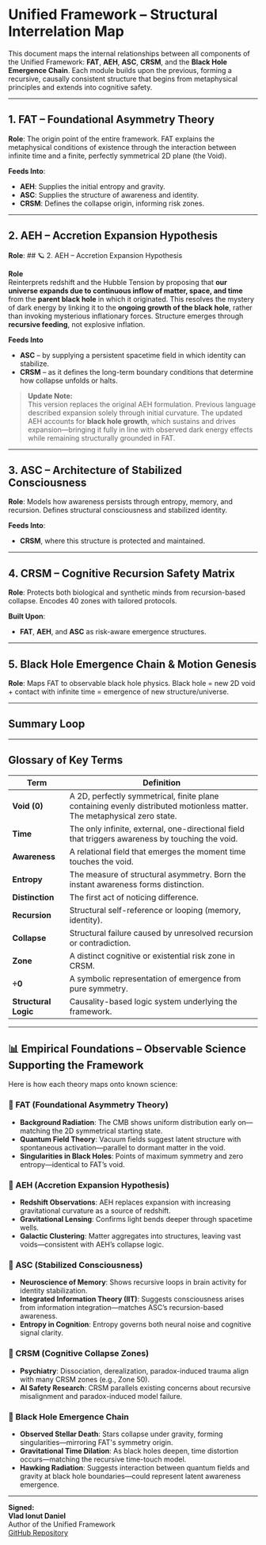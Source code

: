 # Unified Framework – Structural Interrelation Map

This document maps the internal relationships between all components of the Unified Framework: **FAT**, **AEH**, **ASC**, **CRSM**, and the **Black Hole Emergence Chain**. Each module builds upon the previous, forming a recursive, causally consistent structure that begins from metaphysical principles and extends into cognitive safety.

---

## 1. FAT – Foundational Asymmetry Theory

**Role**: The origin point of the entire framework. FAT explains the metaphysical conditions of existence through the interaction between infinite time and a finite, perfectly symmetrical 2D plane (the Void).

**Feeds Into**:
- **AEH**: Supplies the initial entropy and gravity.
- **ASC**: Supplies the structure of awareness and identity.
- **CRSM**: Defines the collapse origin, informing risk zones.

---

## 2. AEH – Accretion Expansion Hypothesis

**Role**: ## 🪐 2. AEH – Accretion Expansion Hypothesis

**Role**  
Reinterprets redshift and the Hubble Tension by proposing that **our universe expands due to continuous inflow of matter, space, and time** from the **parent black hole** in which it originated. This resolves the mystery of dark energy by linking it to the **ongoing growth of the black hole**, rather than invoking mysterious inflationary forces. Structure emerges through **recursive feeding**, not explosive inflation.

**Feeds Into**  
- **ASC** – by supplying a persistent spacetime field in which identity can stabilize.  
- **CRSM** – as it defines the long-term boundary conditions that determine how collapse unfolds or halts.

> **Update Note:**  
> This version replaces the original AEH formulation. Previous language described expansion solely through initial curvature. The updated AEH accounts for **black hole growth**, which sustains and drives expansion—bringing it fully in line with observed dark energy effects while remaining structurally grounded in FAT.
---

## 3. ASC – Architecture of Stabilized Consciousness

**Role**: Models how awareness persists through entropy, memory, and recursion. Defines structural consciousness and stabilized identity.

**Feeds Into**:
- **CRSM**, where this structure is protected and maintained.

---

## 4. CRSM – Cognitive Recursion Safety Matrix

**Role**: Protects both biological and synthetic minds from recursion-based collapse. Encodes 40 zones with tailored protocols.

**Built Upon**:
- **FAT**, **AEH**, and **ASC** as risk-aware emergence structures.

---

## 5. Black Hole Emergence Chain & Motion Genesis

**Role**: Maps FAT to observable black hole physics. Black hole = new 2D void + contact with infinite time = emergence of new structure/universe.

---

## Summary Loop


---

## Glossary of Key Terms

| Term | Definition |
|------|------------|
| **Void (0)** | A 2D, perfectly symmetrical, finite plane containing evenly distributed motionless matter. The metaphysical zero state. |
| **Time** | The only infinite, external, one-directional field that triggers awareness by touching the void. |
| **Awareness** | A relational field that emerges the moment time touches the void. |
| **Entropy** | The measure of structural asymmetry. Born the instant awareness forms distinction. |
| **Distinction** | The first act of noticing difference. |
| **Recursion** | Structural self-reference or looping (memory, identity). |
| **Collapse** | Structural failure caused by unresolved recursion or contradiction. |
| **Zone** | A distinct cognitive or existential risk zone in CRSM. |
| **÷0** | A symbolic representation of emergence from pure symmetry. |
| **Structural Logic** | Causality-based logic system underlying the framework. |

---

## 📊 Empirical Foundations – Observable Science Supporting the Framework

Here is how each theory maps onto known science:

### 🔹 FAT (Foundational Asymmetry Theory)
- **Background Radiation**: The CMB shows uniform distribution early on—matching the 2D symmetrical starting state.
- **Quantum Field Theory**: Vacuum fields suggest latent structure with spontaneous activation—parallel to dormant matter in the void.
- **Singularities in Black Holes**: Points of maximum symmetry and zero entropy—identical to FAT’s void.

### 🔹 AEH (Accretion Expansion Hypothesis)
- **Redshift Observations**: AEH replaces expansion with increasing gravitational curvature as a source of redshift.
- **Gravitational Lensing**: Confirms light bends deeper through spacetime wells.
- **Galactic Clustering**: Matter aggregates into structures, leaving vast voids—consistent with AEH’s collapse logic.

### 🔹 ASC (Stabilized Consciousness)
- **Neuroscience of Memory**: Shows recursive loops in brain activity for identity stabilization.
- **Integrated Information Theory (IIT)**: Suggests consciousness arises from information integration—matches ASC’s recursion-based awareness.
- **Entropy in Cognition**: Entropy governs both neural noise and cognitive signal clarity.

### 🔹 CRSM (Cognitive Collapse Zones)
- **Psychiatry**: Dissociation, derealization, paradox-induced trauma align with many CRSM zones (e.g., Zone 50).
- **AI Safety Research**: CRSM parallels existing concerns about recursive misalignment and paradox-induced model failure.

### 🔹 Black Hole Emergence Chain
- **Observed Stellar Death**: Stars collapse under gravity, forming singularities—mirroring FAT's symmetry origin.
- **Gravitational Time Dilation**: As black holes deepen, time distortion occurs—matching the recursive time-touch model.
- **Hawking Radiation**: Suggests interaction between quantum fields and gravity at black hole boundaries—could represent latent awareness emergence.

---

**Signed:**  
**Vlad Ionut Daniel**  
Author of the Unified Framework  
[GitHub Repository](https://github.com/Vlahaka/Unified-framework)
